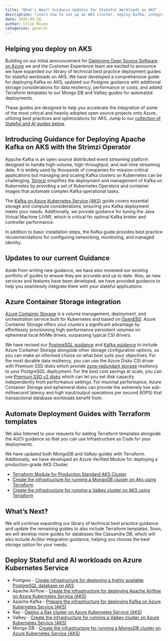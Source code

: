 ```yaml
---
title: "What's New?! Guidance Updates for Stateful Workloads on AKS"
description: "Learn how to set up an AKS cluster, deploy Kafka, integrate Azure Container Storage and explore the other stateful workloads running on AKS with Terraform or AzCLI."
date: 2025-05-28
author: Colin Mixon
categories: general
---
```

## Helping you deploy on AKS
Building on our initial announcement for [Deploying Open Source Software on Azure](https://techcommunity.microsoft.com/blog/linuxandopensourceblog/deploying-open-source-software-on-azure-new-guides-for-aks-and-vms/4264602) we and the Customer Experience team are excited to announce we have expanded our library of techncial best practice deployment guides for stateful workloads on AKS. We have developed a comprehensive guide for deploying Kafka on AKS, updated our Postgres guidance with additional storage considerations for data resiliency, performance or costs, and added Terraform templates to our Mongo DB and Valkey guides for automated deployments. 

These guides are designed to help you accelerate the integration of some of the most critical and heavily adopted open source projects onto Azure, utilizing best practices and optimizations for AKS. Jump to our [collection of Stateful and AI guides below](#deploy-stateful-and-ai-workloads-on-azure-kubernetes-service). 

## Introducing Guidance for Deploying Apache Kafka on AKS with the Strimzi Operator

Apache Kafka is an open source distributed event streaming platform designed to handle high-volume, high-throughput, and real-time streaming data. It is widely used by thousands of companies for mission-critical applications but managing and scaling Kafka clusters on Kubernetes can be challenging. [Strimzi](https://github.com/strimzi/strimzi-kafka-operator) simplifies the deployment and management of Kafka on Kubernetes by providing a set of Kubernetes Operators and container images that automate complex Kafka operational tasks. 

The [Kafka on Azure Kubernetes Service (AKS)](https://learn.microsoft.com/en-us/azure/aks/kafka-infrastructure?pivots=azure-cli) guide covers essential storage and compute considerations, ensuring you Kafka deployment meets your needs. Additionally, we provide guidance for tuning the Java Virtual Machine (JVM), which is critical for optimal Kafka broker and controller performance.

In addition to basic installation steps, the Kafka guide provides best practice recommendations for configuring networking, monitoring, and  managed identity.

## Updates to our current Guidance 

Aside from writing new guidance, we have also reviewed our existing portfolio of guides to ensure they are accurate and up to date. Also, as new services and features have been developed, we have provided guidance to help you seamlessly integrate them with your stateful applications. 

## Azure Container Storage integration 

[Azure Container Storage](https://learn.microsoft.com/en-us/azure/storage/container-storage/container-storage-introduction) is a volume management, deployment, and orchestration service built for Kubernetes and based on [OpenEBS](https://openebs.io/). Azure Container Storage offers your clusters a significant advantage by effortlessly provisioning high-performance persistent volumes on ephemeral local NVMe drives, surpassing typical CSI drivers. 

We have revised our [PostgreSQL guidance](https://learn.microsoft.com/en-us/azure/aks/create-postgresql-ha?tabs=acstor%2Chelm) and [Kafka guidance](https://learn.microsoft.com/en-us/azure/aks/kafka-overview) to include Azure Container Storage alongside other storage configuration options, so you can make an informed choice on what best suits your objectives. For the most durable data resiliency, you can use the Azure Disks CSI driver with Premium SSD disks which provide [zone-redundant storage](https://learn.microsoft.com/en-us/azure/storage/common/storage-redundancy#redundancy-in-the-primary-region) resiliency to your PostgreSQL deployment. For the best cost savings at scale, you can use [Premium SSD v2 disks](https://learn.microsoft.com/en-us/azure/virtual-machines/disks-deploy-premium-v2?tabs=azure-cli) which can let you set disk capacity independently from performance settings. For maximal performance, Azure Container Storage and ephemeral disks can provide the extremely low sub-millisecond latency and high input/output operations per second (IOPS) that transactional database workloads benefit from.  

## Automate Deployment Guides with Terraform templates 
We also listened to your requests for adding Terraform templates alongside the AzCli guidance so that you can use Infrastructure as Code for your deployments. 

We have updated both MongoDB and Valkey guides with Terraform. Additionally, we have developed an Azure Verified Module for deploying a production-grade AKS Cluster. 

- [Terraform Module for Production Standard AKS Cluster](https://github.com/Azure/terraform-azurerm-avm-ptn-aks-production)
- [Create the infrastructure for running a MongoDB cluster on Aks using Terraform](https://learn.microsoft.com/en-us/azure/aks/create-mongodb-infrastructure?pivots=terraform)
- [Create the infrastructure for running a Valkey cluster on AKS using Terraform](https://learn.microsoft.com/en-us/azure/aks/create-valkey-infrastructure?pivots=terraform)

## What’s Next? 
We will continue expanding our library of technical best practice guidance and update the remaining guides to also include Terraform templates. Soon, we will develop more guides for databases like Cassandra DB, which will also include AcStor integration guidance, helping you choose the best storage option for your needs.

## Deploy Stateful and AI workloads on Azure Kubernetes Service 
* Postgres - [Create infrastructure for deploying a highly available PostgreSQL database on AKS](https://learn.microsoft.com/en-us/azure/aks/create-postgresql-ha?tabs=pv1%2Chelm)
* Apache Airflow - [Create the infrastructure for deploying Apache Airflow on Azure Kubernetes Service (AKS)](https://learn.microsoft.com/en-us/azure/aks/airflow-create-infrastructure)
* Apache Kafka - [Prepare the infrastructure for deploying Kafka on Azure Kubernetes Service (AKS)](https://learn.microsoft.com/en-us/azure/aks/kafka-infrastructure?pivots=terraform)
* Ray - [Deploy a Ray cluster on Azure Kubernetes Service (AKS)](https://learn.microsoft.com/en-us/azure/aks/deploy-ray)
* Valkey - [Create the infrastructure for running a Valkey cluster on Azure Kubernetes Service (AKS)](https://learn.microsoft.com/en-us/azure/aks/create-valkey-infrastructure?pivots=terraform)
* Mongo DB - [Create the infrastructure for running a MongoDB cluster on Azure Kubernetes Service (AKS)](https://learn.microsoft.com/en-us/azure/aks/create-mongodb-infrastructure?pivots=terraform)
